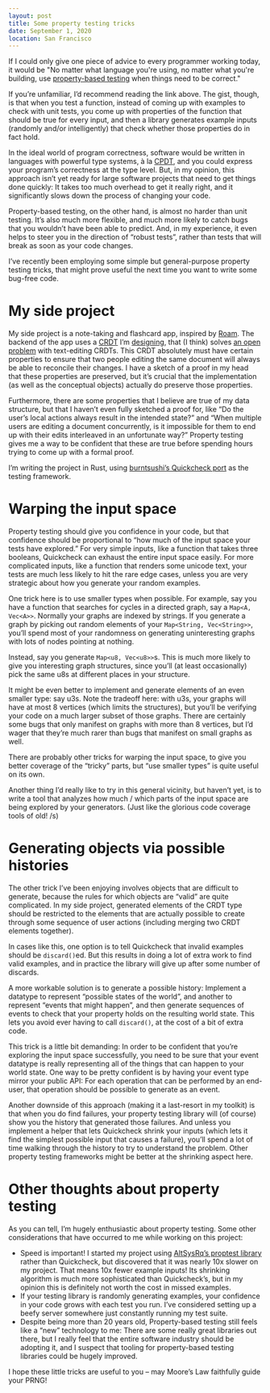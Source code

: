 ```yaml
---
layout: post
title: Some property testing tricks
date: September 1, 2020
location: San Francisco
---
```


If I could only give one piece of advice to every programmer working today,
it would be "No matter what language you're using, no matter what you're
building, use [property-based
testing](https://increment.com/testing/in-praise-of-property-based-testing/)
when things need to be correct."

If you’re unfamiliar, I’d recommend reading the link above. The gist, though,
is that when you test a function, instead of coming up with examples to check
with unit tests, you come up with properties of the function that should be
true for every input, and then a library generates example inputs (randomly
and/or intelligently) that check whether those properties do in fact hold.

In the ideal world of program correctness, software would be written in
languages with powerful type systems, à la
[CPDT](http://adam.chlipala.net/cpdt/), and you could express your program’s
correctness at the type level. But, in my opinion, this approach isn’t yet
ready for large software projects that need to get things done quickly: It
takes too much overhead to get it really right, and it significantly slows
down the process of changing your code.

Property-based testing, on the other hand, is almost no harder than unit
testing. It’s also much more flexible, and much more likely to catch bugs
that you wouldn’t have been able to predict. And, in my experience, it even
helps to steer you in the direction of “robust tests”, rather than tests that
will break as soon as your code changes.

I’ve recently been employing some simple but general-purpose property testing
tricks, that might prove useful the next time you want to write some bug-free
code.

# My side project

My side project is a note-taking and flashcard app, inspired by
[Roam](http://roamresearch.com/). The backend of the app uses a
[CRDT](https://en.wikipedia.org/wiki/Conflict-free_replicated_data_type) I’m
[designing](https://docs.google.com/document/d/1p1K3sxgKGYMEBH72r-lnP9GnBm5N15h77C81W15kPiE/edit#heading=h.rdvadwnlt9u5),
that (I think) solves [an open
problem](https://martin.kleppmann.com/papers/list-move-papoc20.pdf) with
text-editing CRDTs. This CRDT absolutely must have certain properties to
ensure that two people editing the same document will always be able to
reconcile their changes. I have a sketch of a proof in my head that these
properties are preserved, but it’s crucial that the implementation (as well
as the conceptual objects) actually do preserve those properties.

Furthermore, there are some properties that I believe are true of my data
structure, but that I haven’t even fully sketched a proof for, like “Do the
user’s local actions always result in the intended state?” and “When multiple
users are editing a document concurrently, is it impossible for them to end
up with their edits interleaved in an unfortunate way?” Property testing
gives me a way to be confident that these are true before spending hours
trying to come up with a formal proof.

I’m writing the project in Rust, using [burntsushi’s Quickcheck
port](https://github.com/BurntSushi/quickcheck) as the testing framework.

# Warping the input space

Property testing should give you confidence in your code, but that
confidence should be proportional to “how much of the input space your tests
have explored.” For very simple inputs, like a function that takes three
booleans, Quickcheck can exhaust the entire input space easily. For more
complicated inputs, like a function that renders some unicode text, your
tests are much less likely to hit the rare edge cases, unless you are very
strategic about how you generate your random examples.

One trick here is to use smaller types when possible. For example, say you
have a function that searches for cycles in a directed graph, say a `Map<A,
Vec<A>>`. Normally your graphs are indexed by strings. If you generate a
graph by picking out random elements of your `Map<String, Vec<String>>`,
you’ll spend most of your randomness on generating uninteresting graphs with
lots of nodes pointing at nothing.

Instead, say you generate `Map<u8, Vec<u8>>`s. This is much more likely to
give you interesting graph structures, since you’ll (at least occasionally)
pick the same u8s at different places in your structure.

It might be even better to implement and generate elements of an even
smaller type: say u3s. Note the tradeoff here: with u3s, your graphs will
have at most 8 vertices (which limits the structures), but you’ll be
verifying your code on a much larger subset of those graphs. There are
certainly some bugs that only manifest on graphs with more than 8 vertices,
but I’d wager that they’re much rarer than bugs that manifest on small
graphs as well.

There are probably other tricks for warping the input space, to give you
better coverage of the “tricky” parts, but “use smaller types” is quite
useful on its own.

Another thing I’d really like to try in this general vicinity, but haven’t
yet, is to write a tool that analyzes how much / which parts of the input
space are being explored by your generators. (Just like the glorious code
coverage tools of old! /s)

# Generating objects via possible histories

The other trick I’ve been enjoying involves objects that are difficult to
generate, because the rules for which objects are “valid” are quite
complicated. In my side project, generated elements of the CRDT type should
be restricted to the elements that are actually possible to create through
some sequence of user actions (including merging two CRDT elements
together).

In cases like this, one option is to tell Quickcheck that invalid examples
should be `discard()`ed. But this results in doing a lot of extra work to
find valid examples, and in practice the library will give up after some
number of discards.

A more workable solution is to generate a possible history: Implement a
datatype to represent “possible states of the world”, and another to
represent “events that might happen”, and then generate sequences of events
to check that your property holds on the resulting world state. This lets
you avoid ever having to call `discard()`, at the cost of a bit of extra
code.

This trick is a little bit demanding: In order to be confident that you’re
exploring the input space successfully, you need to be sure that your event
datatype is really representing all of the things that can happen to your
world state. One way to be pretty confident is by having your event type
mirror your public API: For each operation that can be performed by an
end-user, that operation should be possible to generate as an event.

Another downside of this approach (making it a last-resort in my toolkit) is
that when you do find failures, your property testing library will (of
course) show you the history that generated those failures. And unless you
implement a helper that lets Quickcheck shrink your inputs (which lets it
find the simplest possible input that causes a failure), you’ll spend a lot
of time walking through the history to try to understand the problem. Other
property testing frameworks might be better at the shrinking aspect here.

# Other thoughts about property testing

As you can tell, I’m hugely enthusiastic about property testing. Some other
considerations that have occurred to me while working on this project:

* Speed is important! I started my project using [AltSysRq’s proptest
  library](https://github.com/altsysrq/proptest) rather than Quickcheck, but
  discovered that it was nearly 10x slower on my project. That means 10x
  fewer example inputs! Its shrinking algorithm is much more sophisticated
  than Quickcheck’s, but in my opinion this is definitely not worth the cost
  in missed examples.
* If your testing library is randomly generating examples, your confidence
  in your code grows with each test you run. I’ve considered setting up a
  beefy server somewhere just constantly running my test suite.
* Despite being more than 20 years old, Property-based testing still feels
  like a “new” technology to me: There are some really great libraries out
  there, but I really feel that the entire software industry should be
  adopting it, and I suspect that tooling for property-based testing
  libraries could be hugely improved.

I hope these little tricks are useful to you – may Moore’s Law faithfully
guide your PRNG!
